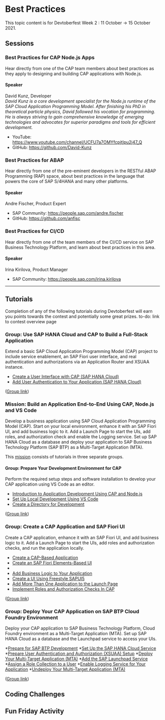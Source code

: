 # Best Practices

This topic content is for Devtoberfest Week 2 : 11 October → 15 October 2021.



## Sessions

### Best Practices for CAP Node.js Apps

Hear directly from one of the CAP team members about best practices as they apply to designing and building CAP applications with Node.js. 

#### Speaker

David Kunz, Developer <br>
_David Kunz is a core development specialist for the Node.js runtime of the SAP Cloud Application Programming Model. After finishing his PhD in theoretical particle physics, David followed his vocation for programming. He is always striving to gain comprehensive knowledge of emerging technologies and advocates for superior paradigms and tools for efficient development._
* YouTube: https://www.youtube.com/channel/UCFU7a7OMYfcpjtIpu2j47_Q
* GitHub: https://github.com/David-Kunz


### Best Practices for ABAP

Hear directly from one of the pre-eminent developers in the RESTful ABAP Programming (RAP) space, about best practices in the language that powers the core of SAP S/4HANA and many other platforms. 

#### Speaker

Andre Fischer, Product Expert <br>
* SAP Community: https://people.sap.com/andre.fischer 
* GitHub: https://github.com/anfisc


### Best Practices for CI/CD

Hear directly from one of the team members of the CI/CD service on SAP Business Technology Platform, and learn about best practices in this area.

#### Speaker

Irina Kirilova, Product Manager

* SAP Community: https://people.sap.com/irina.kirilova


---

## Tutorials

Completion of any of the following tutorials during Devtoberfest will earn you points towards the contest and potentially some great prizes. to-do: link to contest overview page

### Group: Use SAP HANA Cloud and CAP to Build a Full-Stack Application

Extend a basic SAP Cloud Application Programming Model (CAP) project to include service enablement, an SAP Fiori user interface, and real authentication and authorizations via an Application Router and XSUAA instance. 

* [Create a User Interface with CAP (SAP HANA Cloud)](https://developers.sap.com/tutorials/hana-cloud-cap-create-ui.html)
* [Add User Authentication to Your Application (SAP HANA Cloud)](https://developers.sap.com/tutorials/hana-cloud-cap-add-authentication.html)


([Group link](https://developers.sap.com/group.hana-cloud-cap-fullstack.html))

### Mission: Build an Application End-to-End Using CAP, Node.js and VS Code

Develop a business application using SAP Cloud Application Programming Model (CAP). Start on your local environment, enhance it with an SAP Fiori UI, and add business logic to it. Add a Launch Page to start the UIs, add roles, and authorization check and enable the Logging service. Set up SAP HANA Cloud as a database and deploy your application to SAP Business Technology Platform (SAP BTP) as a Multi-Target Application (MTA).

This [mission](https://developers.sap.com/mission.btp-application-cap-e2e.html) consists of tutorials in three separate groups.

#### Group: Prepare Your Development Environment for CAP

Perform the required setup steps and software installation to develop your CAP application using VS Code as an editor.

* [Introduction to Application Development Using CAP and Node.js](https://developers.sap.com/tutorials/btp-app-introduction.html)
* [Set Up Local Development Using VS Code](https://developers.sap.com/tutorials/btp-app-set-up-local-development.html)
* [Create a Directory for Development](https://developers.sap.com/tutorials/btp-app-create-directory.html)

([Group link](https://developers.sap.com/group.btp-app-cap-prepare.html))

### Group: Create a CAP Application and SAP Fiori UI

Create a CAP application, enhance it with an SAP Fiori UI, and add business logic to it. Add a Launch Page to start the UIs, add roles and authorization checks, and run the application locally.

* [Create a CAP-Based Application](https://developers.sap.com/tutorials/btp-app-create-cap-application.html)
* [Create an SAP Fiori Elements-Based UI]()
* [](https://developers.sap.com/tutorials/btp-app-create-ui-fiori-elements.html)
* [Add Business Logic to Your Application](https://developers.sap.com/tutorials/btp-app-cap-business-logic.html)
* [Create a UI Using Freestyle SAPUI5](https://developers.sap.com/tutorials/btp-app-create-ui-freestyle-sapui5.html)
* [Add More Than One Application to the Launch Page](https://developers.sap.com/tutorials/btp-app-launchpage.html)
* [Implement Roles and Authorization Checks In CAP](https://developers.sap.com/tutorials/btp-app-cap-roles.html)

([Group link](https://developers.sap.com/group.btp-app-cap-create.html))

### Group: Deploy Your CAP Application on SAP BTP Cloud Foundry Environment

Deploy your CAP application to SAP Business Technology Platform, Cloud Foundry environment as a Multi-Target Application (MTA). Set up SAP HANA Cloud as a database and the Launchpad service to access your UIs.

*[Prepare for SAP BTP Development](https://developers.sap.com/tutorials/btp-app-prepare-btp.html)
*[Set Up the SAP HANA Cloud Service](https://developers.sap.com/tutorials/btp-app-hana-cloud-setup.html)
*[Prepare User Authentication and Authorization (XSUAA) Setup](https://developers.sap.com/tutorials/btp-app-prepare-xsuaa.html)
*[Deploy Your Multi-Target Application (MTA)](https://developers.sap.com/tutorials/btp-app-cap-mta-deployment.html)
*[Add the SAP Launchpad Service](https://developers.sap.com/tutorials/btp-app-launchpad-service.html)
*[Assign a Role Collection to a User](https://developers.sap.com/tutorials/btp-app-role-assignment.html)
*[Enable Logging Service for Your Application](https://developers.sap.com/tutorials/btp-app-logging.html)
*[Undeploy Your Multi-Target Application (MTA)](https://developers.sap.com/tutorials/btp-app-undeploy-cap-application.html)

([Group link](https://developers.sap.com/group.btp-app-cap-deploy.html))

## Coding Challenges

## Fun Friday Activity

